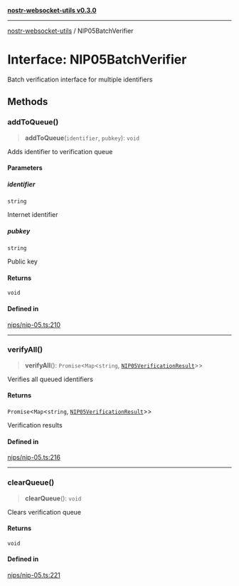[**nostr-websocket-utils v0.3.0**](../README.md)

***

[nostr-websocket-utils](../globals.md) / NIP05BatchVerifier

# Interface: NIP05BatchVerifier

Batch verification interface for multiple identifiers

## Methods

### addToQueue()

> **addToQueue**(`identifier`, `pubkey`): `void`

Adds identifier to verification queue

#### Parameters

##### identifier

`string`

Internet identifier

##### pubkey

`string`

Public key

#### Returns

`void`

#### Defined in

[nips/nip-05.ts:210](https://github.com/HumanjavaEnterprises/nostr-websocket-utils/blob/main/src/nips/nip-05.ts#L210)

***

### verifyAll()

> **verifyAll**(): `Promise`\<`Map`\<`string`, [`NIP05VerificationResult`](NIP05VerificationResult.md)\>\>

Verifies all queued identifiers

#### Returns

`Promise`\<`Map`\<`string`, [`NIP05VerificationResult`](NIP05VerificationResult.md)\>\>

Verification results

#### Defined in

[nips/nip-05.ts:216](https://github.com/HumanjavaEnterprises/nostr-websocket-utils/blob/main/src/nips/nip-05.ts#L216)

***

### clearQueue()

> **clearQueue**(): `void`

Clears verification queue

#### Returns

`void`

#### Defined in

[nips/nip-05.ts:221](https://github.com/HumanjavaEnterprises/nostr-websocket-utils/blob/main/src/nips/nip-05.ts#L221)
